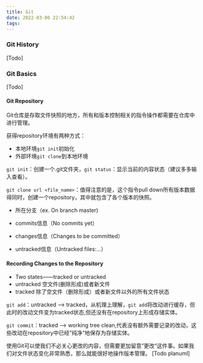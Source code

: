 ```yaml
---
title: Git
date: 2022-03-06 22:54:42
tags:
---
```



### Git History
[Todo]
### Git Basics
[Todo]
#### Git Repository
Git仓库是存取文件快照的地方，所有和版本控制相关的指令操作都需要在仓库中进行管理。

获得repository环境有两种方式：
- 本地环境`git init`初始化
- 外部环境`git clone`到本地环境
  
`git init`：创建一个.git文件夹，`git status`：显示当前的内容状态（建议多多输入查看）。

`git clone url <file_name>`：值得注意的是，这个指令pull down所有版本数据得同时，创建一个repository，其中就包含了各个版本的快照。


- 所在分支（ex. On branch master)

- commits信息（No commits yet）

- changes信息（Changes to be committed）

- untracked信息（Untracked files:...）

#### Recording Changes to the Repository

- Two states——tracked or untracked
- untracked 空文件(删除形成)或者新文件
- tracked 除了空文件（删除形成）或者新文件以外的所有文件状态
  
`git add`：untracked --> tracked，从机理上理解，`git add`将改动进行缓存，但此时的改动文件变为tracked状态,但还没有在repository上形成存储实体。

`git commit`：tracked --> working tree clean,代表没有额外需要记录的改动，这些改动在repository中已经”纯净“地保存为存储实体。


使用Git可以使我们不必关心更改的内容，但需要更加留意”更改“这件事。如果我们对文件状态变化非常熟悉，那么就能很好地操作版本管理。
[Todo planuml]